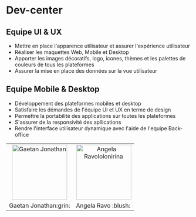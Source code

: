 # Dev-center

## Equipe UI & UX
- Mettre en place l'apparence utilisateur et assurer l'expérience utilisateur
- Réaliser les maquettes Web, Mobile et Desktop
- Apporter les images décoratifs, logo, icones, thèmes et les palettes de couleurs de tous les plateformes
- Assurer la mise en place des données sur la vue utilisateur

## Equipe Mobile & Desktop
- Développement des plateformes mobiles et desktop
- Satisfaire les démandes de l'équipe UI et UX en terme de design
- Permettre la portabilité des applications sur toutes les plateformes
- S'assurer de la responsivité des apllications
- Rendre l'interface utilisateur dynamique avec l'aide de l'equipe Back-office



<table>
 <tr>
    <td align="center"><a href="https://gaetan1903.github.com"><img src="https://avatars0.githubusercontent.com/u/43904633?s=460&v=4" width="150px;" height="150px;" alt="Gaetan Jonathan"/> </td>
    <td align="center"><a href="https://joseeange04.github.com"><img src="https://avatars1.githubusercontent.com/u/72744818?s=460&v=4" width="150px;" height="150px;" alt="Angela Ravololonirina"/> </td>
 
 </tr>
 <tr>

  <td> Gaetan Jonathan:grin: </td>
  <td> Angela Ravo :blush: </td>
 </tr>
</table>
